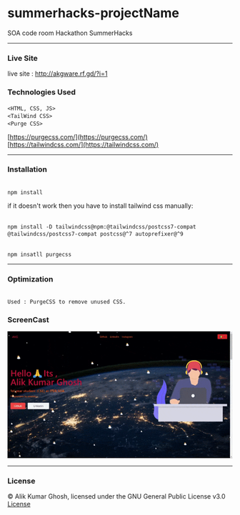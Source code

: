 # summerhacks-projectName
SOA code room Hackathon SummerHacks

---

### Live Site

live site : http://akgware.rf.gd/?i=1

### Technologies Used
`<HTML, CSS, JS> ` <br>
`<TailWind CSS> `<br>
`<Purge CSS>` <br>

[https://purgecss.com/](https://purgecss.com/) <br>
[https://tailwindcss.com/](https://tailwindcss.com/) <br>


---

### Installation 

```

npm install 

```

if it doesn't work then you have to install tailwind css manually:

```

npm install -D tailwindcss@npm:@tailwindcss/postcss7-compat @tailwindcss/postcss7-compat postcss@^7 autoprefixer@^9

```

```

npm insatll purgecss

```

---

### Optimization

```

Used : PurgeCSS to remove unused CSS.

```
 
 ### ScreenCast
 
 ![alt text](./assets/ScreenCast.gif "screnCap")
 
 ---

 ### License
 
 © Alik Kumar Ghosh, licensed under the GNU General Public License v3.0 [License]()



